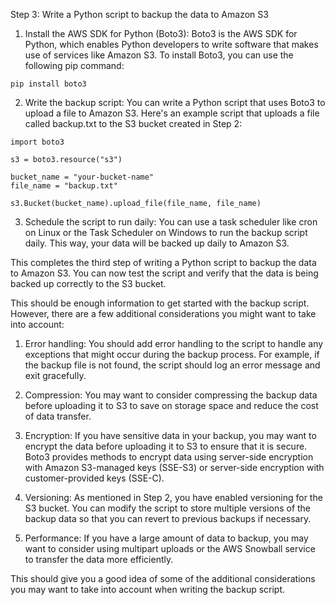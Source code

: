 Step 3: Write a Python script to backup the data to Amazon S3

1. Install the AWS SDK for Python (Boto3): Boto3 is the AWS SDK for Python, which enables Python developers to write software that makes use of services like Amazon S3. To install Boto3, you can use the following pip command:

```
pip install boto3
```

2. Write the backup script: You can write a Python script that uses Boto3 to upload a file to Amazon S3. Here's an example script that uploads a file called backup.txt to the S3 bucket created in Step 2:

```
import boto3

s3 = boto3.resource("s3")

bucket_name = "your-bucket-name"
file_name = "backup.txt"

s3.Bucket(bucket_name).upload_file(file_name, file_name)
```

3. Schedule the script to run daily: You can use a task scheduler like cron on Linux or the Task Scheduler on Windows to run the backup script daily. This way, your data will be backed up daily to Amazon S3.

This completes the third step of writing a Python script to backup the data to Amazon S3. You can now test the script and verify that the data is being backed up correctly to the S3 bucket.

This should be enough information to get started with the backup script. However, there are a few additional considerations you might want to take into account:

1. Error handling: You should add error handling to the script to handle any exceptions that might occur during the backup process. For example, if the backup file is not found, the script should log an error message and exit gracefully.

2. Compression: You may want to consider compressing the backup data before uploading it to S3 to save on storage space and reduce the cost of data transfer.

3. Encryption: If you have sensitive data in your backup, you may want to encrypt the data before uploading it to S3 to ensure that it is secure. Boto3 provides methods to encrypt data using server-side encryption with Amazon S3-managed keys (SSE-S3) or server-side encryption with customer-provided keys (SSE-C).

4. Versioning: As mentioned in Step 2, you have enabled versioning for the S3 bucket. You can modify the script to store multiple versions of the backup data so that you can revert to previous backups if necessary.

5. Performance: If you have a large amount of data to backup, you may want to consider using multipart uploads or the AWS Snowball service to transfer the data more efficiently.

This should give you a good idea of some of the additional considerations you may want to take into account when writing the backup script.
